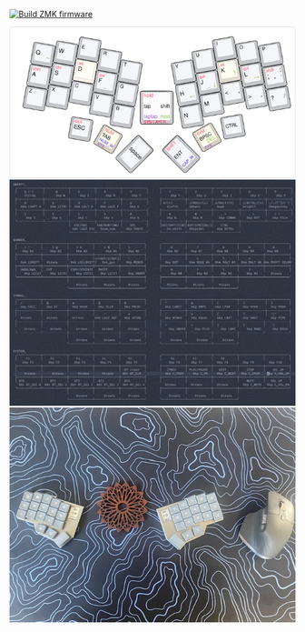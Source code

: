 [![Build ZMK firmware](https://github.com/mikewebbtech/zmk-config/actions/workflows/build.yml/badge.svg)](https://github.com/mikewebbtech/zmk-config/actions/workflows/build.yml)

![](img/default-layer.jpg)
![](img/keys.png)
![](img/desktop.jpg)
